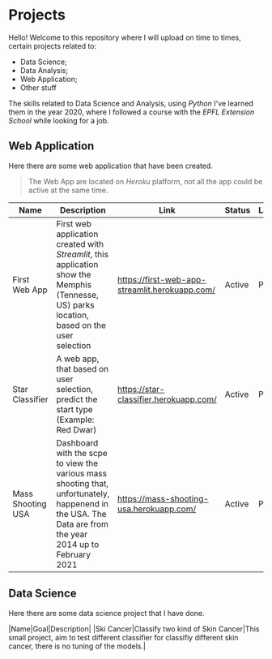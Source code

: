# Projects
Hello! 
Welcome to this repository where I will upload on time to times, certain projects related to:
* Data Science; 
* Data Analysis;
* Web Application;
* Other stuff


The skills related to Data Science and Analysis, using _Python_ I've learned them in the year 2020, where I followed a course with the _EPFL Extension School_ while looking for a job.

## Web Application
Here there are some web application that have been created.

> The Web App are located on _Heroku_ platform, not all the app could be active at the same time.

|Name|Description|Link|Status|Language|
|----|----|----|----|----|
|First Web App|First web application created with _Streamlit_, this application show the Memphis (Tennesse, US) parks location, based on the user selection|https://first-web-app-streamlit.herokuapp.com/|Active|Python|
|Star Classifier| A web app, that based on user selection, predict the start type (Example: Red Dwar)|https://star-classifier.herokuapp.com/| Active|Python|
|Mass Shooting USA|Dashboard with the scpe to view the various mass shooting that, unfortunately, happenend in the USA. The Data are from the year 2014 up to February 2021|https://mass-shooting-usa.herokuapp.com/|Active|Python|


## Data Science
Here there are some data science project that I have done.

|Name|Goal|Description|
|Ski Cancer|Classify two kind of Skin Cancer|This small project, aim to test different classifier for classifiy different skin cancer, there is no tuning of the models.|


